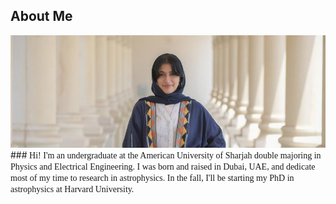 ## About Me
![ ](./images/personalpic.jpeg)
###<span style="font-family:Verdana;"> Hi! I'm an undergraduate at the American University of Sharjah double majoring in Physics and Electrical Engineering. I was born and raised in Dubai, UAE, and dedicate most of my time to research in astrophysics. In the fall, I'll be starting my PhD in astrophysics at Harvard University. </span>

